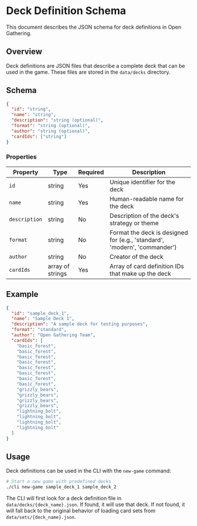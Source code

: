 # Deck Definition Schema

This document describes the JSON schema for deck definitions in Open Gathering.

## Overview

Deck definitions are JSON files that describe a complete deck that can be used in the game. These files are stored in the `data/decks` directory.

## Schema

```json
{
  "id": "string",
  "name": "string",
  "description": "string (optional)",
  "format": "string (optional)",
  "author": "string (optional)",
  "cardIds": ["string"]
}
```

### Properties

| Property | Type | Required | Description |
|----------|------|----------|-------------|
| `id` | string | Yes | Unique identifier for the deck |
| `name` | string | Yes | Human-readable name for the deck |
| `description` | string | No | Description of the deck's strategy or theme |
| `format` | string | No | Format the deck is designed for (e.g., 'standard', 'modern', 'commander') |
| `author` | string | No | Creator of the deck |
| `cardIds` | array of strings | Yes | Array of card definition IDs that make up the deck |

## Example

```json
{
  "id": "sample_deck_1",
  "name": "Sample Deck 1",
  "description": "A sample deck for testing purposes",
  "format": "standard",
  "author": "Open Gathering Team",
  "cardIds": [
    "basic_forest",
    "basic_forest",
    "basic_forest",
    "basic_forest",
    "basic_forest",
    "basic_forest",
    "basic_forest",
    "basic_forest",
    "grizzly_bears",
    "grizzly_bears",
    "grizzly_bears",
    "grizzly_bears",
    "lightning_bolt",
    "lightning_bolt",
    "lightning_bolt",
    "lightning_bolt"
  ]
}
```

## Usage

Deck definitions can be used in the CLI with the `new-game` command:

```bash
# Start a new game with predefined decks
./cli new-game sample_deck_1 sample_deck_2
```

The CLI will first look for a deck definition file in `data/decks/{deck_name}.json`. If found, it will use that deck. If not found, it will fall back to the original behavior of loading card sets from `data/sets/{deck_name}.json`.
